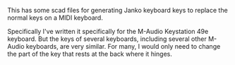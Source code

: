 This has some scad files for generating Janko keyboard keys to replace the normal keys on a MIDI keyboard.

Specifically I've written it specifically for the M-Audio Keystation 49e keyboard.
But the keys of several keyboards, including several other M-Audio keyboards, are very similar.  For many, I would only need to change the part of the key that rests at the back where it hinges.
